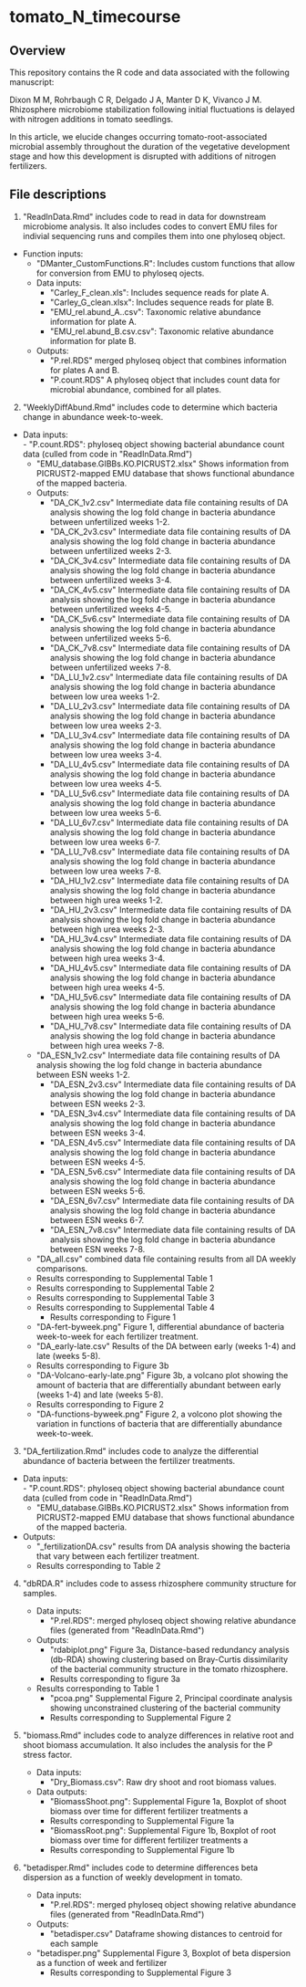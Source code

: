 # tomato_N_timecourse


## Overview

This repository contains the R code and data associated with the following manuscript:

Dixon M M, Rohrbaugh C R, Delgado J A, Manter D K, Vivanco J M. Rhizosphere microbiome stabilization following initial fluctuations is delayed with nitrogen additions in tomato seedlings.

In this article, we elucide changes occurring tomato-root-associated microbial assembly throughout the duration of the vegetative development stage and how this development is disrupted with additions of nitrogen fertilizers.


## File descriptions

1. "ReadInData.Rmd" includes code to read in data for downstream microbiome analysis. It also includes codes to convert EMU files for indivial sequencing runs and compiles them into one phyloseq object. 
  - Function inputs:
    - "DManter_CustomFunctions.R": Includes custom functions that allow for conversion from EMU to phyloseq ojects.
	- Data inputs:  
		- "Carley_F_clean.xls": Includes sequence reads for plate A.  
		- "Carley_G_clean.xlsx": Includes sequence reads for plate B.  
		- "EMU_rel.abund_A..csv": Taxonomic relative abundance information for plate A.
		- "EMU_rel.abund_B.csv.csv": Taxonomic relative abundance information for plate B.
	- Outputs:  
		- "P.rel.RDS" merged phyloseq object that combines information for plates A and B.
		- "P.count.RDS" A phyloseq object that includes count data for microbial abundance, combined for all plates.
    
2. "WeeklyDiffAbund.Rmd" includes code to determine which bacteria change in abundance week-to-week.
  - Data inputs:  
		- "P.count.RDS": phyloseq object showing bacterial abundance count data (culled from code in "ReadInData.Rmd")
    - "EMU_database.GIBBs.KO.PICRUST2.xlsx" Shows information from PICRUST2-mapped EMU database that shows functional abundance of the mapped bacteria.
	- Outputs:  
		- "DA_CK_1v2.csv" Intermediate data file containing results of DA analysis showing the log fold change in bacteria abundance between unfertilized weeks 1-2. 
		- "DA_CK_2v3.csv" Intermediate data file containing results of DA analysis showing the log fold change in bacteria abundance between unfertilized weeks 2-3. 
		- "DA_CK_3v4.csv" Intermediate data file containing results of DA analysis showing the log fold change in bacteria abundance between unfertilized weeks 3-4. 
		- "DA_CK_4v5.csv" Intermediate data file containing results of DA analysis showing the log fold change in bacteria abundance between unfertilized weeks 4-5. 
		- "DA_CK_5v6.csv" Intermediate data file containing results of DA analysis showing the log fold change in bacteria abundance between unfertilized weeks 5-6. 
		- "DA_CK_7v8.csv" Intermediate data file containing results of DA analysis showing the log fold change in bacteria abundance between unfertilized weeks 7-8. 
		- "DA_LU_1v2.csv" Intermediate data file containing results of DA analysis showing the log fold change in bacteria abundance between low urea weeks 1-2. 
		- "DA_LU_2v3.csv" Intermediate data file containing results of DA analysis showing the log fold change in bacteria abundance between low urea weeks 2-3. 
		- "DA_LU_3v4.csv" Intermediate data file containing results of DA analysis showing the log fold change in bacteria abundance between low urea weeks 3-4. 
		- "DA_LU_4v5.csv" Intermediate data file containing results of DA analysis showing the log fold change in bacteria abundance between low urea weeks 4-5. 
		- "DA_LU_5v6.csv" Intermediate data file containing results of DA analysis showing the log fold change in bacteria abundance between low urea weeks 5-6. 
		- "DA_LU_6v7.csv" Intermediate data file containing results of DA analysis showing the log fold change in bacteria abundance between low urea weeks 6-7. 
		- "DA_LU_7v8.csv" Intermediate data file containing results of DA analysis showing the log fold change in bacteria abundance between low urea weeks 7-8. 
		- "DA_HU_1v2.csv" Intermediate data file containing results of DA analysis showing the log fold change in bacteria abundance between high urea weeks 1-2. 
		- "DA_HU_2v3.csv" Intermediate data file containing results of DA analysis showing the log fold change in bacteria abundance between high urea weeks 2-3. 
		- "DA_HU_3v4.csv" Intermediate data file containing results of DA analysis showing the log fold change in bacteria abundance between high urea weeks 3-4. 
		- "DA_HU_4v5.csv" Intermediate data file containing results of DA analysis showing the log fold change in bacteria abundance between high urea weeks 4-5. 
		- "DA_HU_5v6.csv" Intermediate data file containing results of DA analysis showing the log fold change in bacteria abundance between high urea weeks 5-6. 
		- "DA_HU_7v8.csv" Intermediate data file containing results of DA analysis showing the log fold change in bacteria abundance between high urea weeks 7-8. 
   	- "DA_ESN_1v2.csv" Intermediate data file containing results of DA analysis showing the log fold change in bacteria abundance between ESN weeks 1-2. 
		- "DA_ESN_2v3.csv" Intermediate data file containing results of DA analysis showing the log fold change in bacteria abundance between ESN weeks 2-3. 
		- "DA_ESN_3v4.csv" Intermediate data file containing results of DA analysis showing the log fold change in bacteria abundance between ESN weeks 3-4. 
		- "DA_ESN_4v5.csv" Intermediate data file containing results of DA analysis showing the log fold change in bacteria abundance between ESN weeks 4-5. 
		- "DA_ESN_5v6.csv" Intermediate data file containing results of DA analysis showing the log fold change in bacteria abundance between ESN weeks 5-6. 
		- "DA_ESN_6v7.csv" Intermediate data file containing results of DA analysis showing the log fold change in bacteria abundance between ESN weeks 6-7. 
		- "DA_ESN_7v8.csv" Intermediate data file containing results of DA analysis showing the log fold change in bacteria abundance between ESN weeks 7-8.
    - "DA_all.csv" combined data file containing results from all DA weekly comparisons.
    - Results corresponding to Supplemental Table 1
    - Results corresponding to Supplemental Table 2
    - Results corresponding to Supplemental Table 3
    - Results corresponding to Supplemental Table 4
		- Results corresponding to Figure 1
    - "DA-fert-byweek.png" Figure 1, differential abundance of bacteria week-to-week for each fertilizer treatment.
    - "DA_early-late.csv" Results of the DA between early (weeks 1-4) and late (weeks 5-8).
    - Results corresponding to Figure 3b
    - "DA-Volcano-early-late.png" Figure 3b, a volcano plot showing the amount of bacteria that are differentially abundant between early (weeks 1-4) and late (weeks 5-8).
    - Results corresponding to Figure 2
    -  "DA-functions-byweek.png" Figure 2, a volcono plot showing the variation in functions of bacteria that are differentially abundance week-to-week.

3. "DA_fertilization.Rmd" includes code to analyze the differential abundance of bacteria between the fertilizer treatments.
  - Data inputs:  
		- "P.count.RDS": phyloseq object showing bacterial abundance count data (culled from code in "ReadInData.Rmd")
    - "EMU_database.GIBBs.KO.PICRUST2.xlsx" Shows information from PICRUST2-mapped EMU database that shows functional abundance of the mapped bacteria.
  - Outputs:
    - "_fertilizationDA.csv" results from DA analysis showing the bacteria that vary between each fertilizer treatment.
    - Results corresponding to Table 2
      
4. "dbRDA.R" includes code to assess rhizosphere community structure for samples. 
	- Data inputs:  
		- "P.rel.RDS": merged phyloseq object showing relative abundance files (generated from "ReadInData.Rmd")
	- Outputs:  
		- "rdabiplot.png" Figure 3a, Distance-based redundancy analysis (db-RDA) showing clustering based on Bray-Curtis dissimilarity of the bacterial community structure in the tomato rhizosphere. 
		- Results corresponding to  figure 3a
    - Results corresponding to Table 1
		- "pcoa.png" Supplemental Figure 2, Principal coordinate analysis showing unconstrained clustering of the bacterial community
		- Results corresponding to Supplemental Figure 2
   
5. "biomass.Rmd" includes code to analyze differences in relative root and shoot biomass accumulation. It also includes the analysis for the P stress factor. 
	- Data inputs:  
		- "Dry_Biomass.csv": Raw dry shoot and root biomass values.       
	- Data outputs:  
		- "BiomassShoot.png": Supplemental Figure 1a, Boxplot of shoot biomass over time for different fertilizer treatments a 
		- Results corresponding to Supplemental Figure 1a
		- "BiomassRoot.png": Supplemental Figure 1b, Boxplot of root biomass over time for different fertilizer treatments a 
		- Results corresponding to Supplemental Figure 1b
   
6. "betadisper.Rmd" includes code to determine differences beta dispersion as a function of weekly development in tomato.  
	- Data inputs:  
		- "P.rel.RDS": merged phyloseq object showing relative abundance files (generated from "ReadInData.Rmd")
	- Outputs: 
		- "betadisper.csv" Dataframe showing distances to centroid for each sample
    - "betadisper.png" Supplemental Figure 3, Boxplot of beta dispersion as a function of week and fertilizer
		- Results corresponding to Supplemental Figure 3
